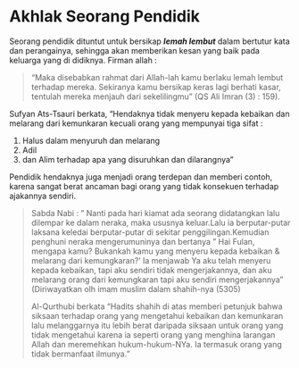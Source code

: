 ﻿# Akhlak Seorang Pendidik

Seorang pendidik dituntut untuk bersikap  **_lemah lembut_** dalam bertutur kata dan perangainya, sehingga akan memberikan kesan yang baik pada keluarga yang di didiknya. Firman allah :  

> “Maka disebabkan rahmat dari Allah-lah kamu berlaku lemah lembut
> terhadap mereka. Sekiranya kamu bersikap keras lagi berhati kasar,
> tentulah mereka menjauh dari sekelilingmu” (QS Ali Imran (3) : 159).

Sufyan Ats-Tsauri berkata, “Hendaknya tidak menyeru kepada kebaikan dan melarang dari kemunkaran kecuali orang yang mempunyai tiga sifat :  
1. Halus dalam menyuruh dan melarang  
2. Adil  
3. dan Alim terhadap apa yang disuruhkan dan dilarangnya”

Pendidik hendaknya juga menjadi orang terdepan dan memberi contoh, karena sangat berat ancaman bagi orang yang tidak konsekuen terhadap ajakannya sendiri.  

> Sabda Nabi : ” Nanti pada hari kiamat ada seorang didatangkan lalu
> dilempar ke dalam neraka, maka ususnya keluar.Lalu ia berputar-putar
> laksana keledai berputar-putar di sekitar penggilingan.Kemudian
> penghuni neraka mengerumuninya dan bertanya ” Hai Fulan, mengapa kamu?
> Bukankah kamu yang menyeru kepada kebaikan & melarang dari
> kemungkaran?’ Ia menjawab Ya aku telah menyeru kepada kebaikan, tapi
> aku sendiri tidak mengerjakannya, dan aku melarang orang dari
> kemungkaran tapi aku sendiri mengerjakannya” (Diriwayatkan olh imam
> muslim dalam shahih-nya (5305)
> 
> Al-Qurthubi berkata “Hadits shahih di atas memberi petunjuk bahwa
> siksaan terhadap orang yang mengetahui kebaikan dan kemunkaran lalu
> melanggarnya itu lebih berat daripada siksaan untuk orang yang tidak
> mengetahui karena ia seperti orang yang menghina larangan Allah dan
> meremehkan hukum-hukum-NYa. Ia termasuk orang yang tidak bermanfaat
> ilmunya.”

